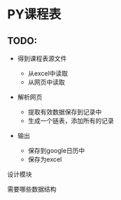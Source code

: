 ﻿PY课程表
========

TODO:
-----
* 得到课程表源文件
	* 从excel中读取
	* 从网页中读取

* 解析网页
	* 提取有效数据保存到记录中
	* 生成一个链表，添加所有的记录

* 输出
	* 保存到google日历中
	* 保存为excel


设计模块


需要哪些数据结构
